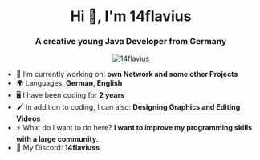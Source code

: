 <h1 align="center">Hi 👋, I'm 14flavius</h1>
<h3 align="center">A creative young Java Developer from Germany</h3>

<p align="center"> <img src="https://komarev.com/ghpvc/?username=14flavius&label=Profile%20views&color=0e75b6&style=flat" alt="14flavius" /> </p>

- 🔭 I’m currently working on: **own Network and some other Projects**
- 🌍 Languages: **German, English**
- 🖥️ I have been coding for **2 years**
- 🖌️ In addition to coding, I can also: **Designing Graphics and Editing Videos**
- ⚡️ What do I want to do here? **I want to improve my programming skills with a large community.**
- 👾 My Discord: **14flaviuss**
